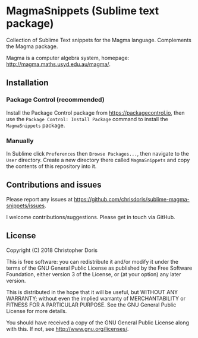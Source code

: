 # MagmaSnippets (Sublime text package)
Collection of Sublime Text snippets for the Magma language. Complements the Magma package.

Magma is a computer algebra system, homepage: http://magma.maths.usyd.edu.au/magma/.

## Installation

### Package Control (recommended)
Install the Package Control package from https://packagecontrol.io, then use the `Package Control: Install Package` command to install the `MagmaSnippets` package.

### Manually
In Sublime click `Preferences` then `Browse Packages...`, then navigate to the `User` directory. Create a new directory there called `MagmaSnippets` and copy the contents of this repository into it.

## Contributions and issues

Please report any issues at https://github.com/chrisdoris/sublime-magma-snippets/issues.

I welcome contributions/suggestions. Please get in touch via GitHub.

## License

Copyright (C) 2018 Christopher Doris

This is free software: you can redistribute it and/or modify
it under the terms of the GNU General Public License as published by
the Free Software Foundation, either version 3 of the License, or
(at your option) any later version.

This is distributed in the hope that it will be useful,
but WITHOUT ANY WARRANTY; without even the implied warranty of
MERCHANTABILITY or FITNESS FOR A PARTICULAR PURPOSE.  See the
GNU General Public License for more details.

You should have received a copy of the GNU General Public License
along with this.  If not, see http://www.gnu.org/licenses/.
